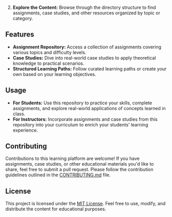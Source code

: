 2. **Explore the Content:** Browse through the directory structure to find assignments, case studies, and other resources organized by topic or category.

## Features

- **Assignment Repository:** Access a collection of assignments covering various topics and difficulty levels.
- **Case Studies:** Dive into real-world case studies to apply theoretical knowledge to practical scenarios.
- **Structured Learning Paths:** Follow curated learning paths or create your own based on your learning objectives.

## Usage

- **For Students:** Use this repository to practice your skills, complete assignments, and explore real-world applications of concepts learned in class.
- **For Instructors:** Incorporate assignments and case studies from this repository into your curriculum to enrich your students' learning experience.

## Contributing

Contributions to this learning platform are welcome! If you have assignments, case studies, or other educational materials you'd like to share, feel free to submit a pull request. Please follow the contribution guidelines outlined in the [CONTRIBUTING.md](CONTRIBUTING.md) file.

## License

This project is licensed under the [MIT License](LICENSE). Feel free to use, modify, and distribute the content for educational purposes.